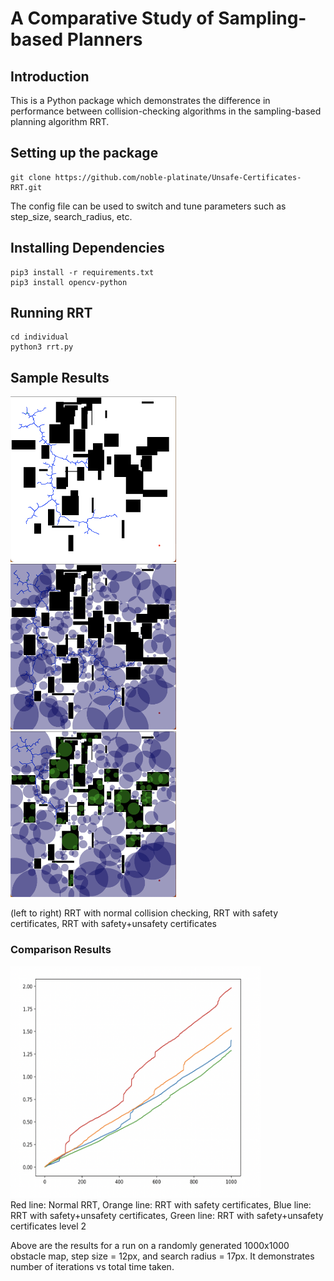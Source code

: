 # A Comparative Study of Sampling-based Planners
## Introduction
This is a Python package which demonstrates the difference in performance between collision-checking algorithms in the sampling-based planning algorithm RRT.
## Setting up the package
```
git clone https://github.com/noble-platinate/Unsafe-Certificates-RRT.git
```
The config file can be used to switch and tune parameters such as step_size, search_radius, etc.
## Installing Dependencies
```
pip3 install -r requirements.txt
pip3 install opencv-python
```
## Running RRT
```
cd individual
python3 rrt.py
```
## Sample Results
<p float="left">
    <img src="media/normal.png" width = "265" height = "265">
    <img src="media/rrt_safe.png" width = "265" height = "265">
    <img src="media/rrt_unsafe.png" width = "265" height = "265">
</p>
(left to right) RRT with normal collision checking, RRT with safety certificates, RRT with safety+unsafety certificates

### Comparison Results
<p float="left">
    <img src="media/all.png" width = "400" height = "370"><br>
    Red line: Normal RRT, Orange line: RRT with safety certificates, Blue line: RRT with safety+unsafety certificates, Green line: RRT with safety+unsafety certificates level 2
</p>
Above are the results for a run on a randomly generated 1000x1000 obstacle map, step size = 12px, and search radius = 17px. It demonstrates number of iterations vs total time taken.